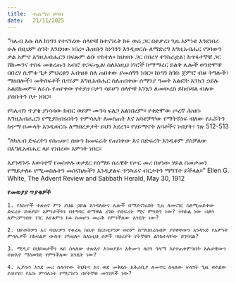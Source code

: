 ```yaml
---
title:  ተጨማሪ ሀሳብ
date:   21/11/2025
---
```


“ካሌብ እሱ ስለ ከነዓን የተናገረው ሰላዮቹ ከተናገሩት ክፉ ወሬ ጋር በተቃረነ ጊዜ እምነቱ እንደነበረ ሁሉ በዚህም ሰዓት እንደዛው ነበረ። ሕዝቡን ከነዓንን እንዲወርሱ ለማድረግ እግዚአብሔር የገባውን ቃል አምኖ እግዚአብሔርን በፍጹም ልቡ ተከተለ። ከህዝቡ ጋር በበረሃ ተንከራቷል፣ ከጥፋተኞቹ ጋር ሸክሙንና ተስፋ መቁረጡን አብሮ ተጋፍጧል፡ ስለእነዚህ ነገሮች ከማማረር ይልቅ ሌሎች ወንድሞቹ በበረሃ ሲሞቱ ጌታ ምህረቱን አብዝቶ ስለ ጠበቀው ያመሰግን ነበር። ከነዓን ከገቡ ጀምሮ ብዙ ትግሎች፣ ማዕበሎች፣ መቅሰፍቶች ቢኖሩም እግዚአብሔር ስለጠበቀው ሰማንያ ዓመት አልፎት እንኳን ኃይሉ አልደከመም። ለራሱ የጠየቀው የተያዘ ቦታን ሳይሆን ሰላዮቹ እንኳን ለመውረስ ይከብዳል ብለው ያሰቡትን ቦታ ነበር።

የካሌብን ጥያቄ ያነሳሳው ክብር ወይም ሙገሳ ፍለጋ አልነበረም። የቀድሞው ጦረኛ ሕዝቡ እግዚአብሔርን የሚያከብሩበትን ተምሳሌት ለመስጠት እና አባቶቻቸው የማትሽነፍ ብለው የፈሯትን ከተማ በሙላት እንዲወርሱ ለማበረታታት ይህን አደረገ። የሃይማኖት አባቶችና ነብያት፣ ገጽ 512-513

“ለካሌብ ድፍረትን የሰጠው፣ ሰውን ከመፍራት የጠበቀው እና በድፍረት እንዲቆም ያስቻለው በእግዚአብሔር ላይ የነበረው እምነት ነበር።

እያንዳንዱ እውነተኛ የመስቀሉ ወታደር የሰማይ ሰራዊት የጦር መሪ በሆነው ሃይል በመታመን የማይታለፉ የሚመስሉትን መሰናክሎችን እንዲያልፍ ጥንካሬና ብርታትን ማግኘት ይችላል።” Ellen G. White, The Advent Review and Sabbath Herald, May 30, 1912 

**የመወያያ ጥያቄዎች**

`1. የእኩዮች ተጽዕኖ ምን ያህል ኃይል እንዳለውና ሌሎች በማይናገሩበት ጊዜ ለመናገር ስለሚጠይቀው ድፍረት ይወያዩ። እምነታችንን በተግባር በማዋል ረገድ የድፍረት ሚና ምንድን ነው? ትክክል ነው ብለን ለምናምንበት ነገር እየቆምን ክፉ ከመሆን መራቅ የምንችለው እንዴት ነው?`

`2. ህይወትዎን እና ባህሪዎን የቀረጹ ከቤተ ክርስቲያንዎ ወይም ከማህበረሰብዎ ያዩዋቸውን አንዳንድ የእምነት ምሳሌዎች በክፍልዎ ውስጥ ያካፍሉ። ከእነዚህ ሰዎች ባህሪያት የትኞቹን ልንከተላቸው ይገባናል?`

`3. ሚዲያ በህይወታችን ላይ ስላለው ተጽእኖ እንወያይ። አቅሙን ለበጎ ዓላማ እየተጠቀምንበት አሉታዊውን ተጽእኖ ማስወገድ የምንችለው እንዴት ነው?`

`4. ኢያሱን እንደ መሪ ስላሳየው ትህትና እና ወደ መቅደሱ አቅራቢያ ለመኖር ስላለው ፍላጎት ጊዜ ወስደው ይወያዩ። የእሱ ምሳሌነት የሚናገረን በየትኞቹ መንገዶች ነው?`